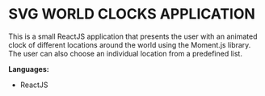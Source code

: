 # SVG WORLD CLOCKS APPLICATION

This is a small ReactJS application that presents the user with an animated clock of different locations around the world using the Moment.js library. The user can also choose an individual location from a predefined list.

**Languages:**
- ReactJS
